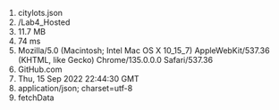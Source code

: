 1. citylots.json
2. /Lab4_Hosted
3. 11.7 MB
4. 74 ms
5. Mozilla/5.0 (Macintosh; Intel Mac OS X 10_15_7) AppleWebKit/537.36 (KHTML, like Gecko) Chrome/135.0.0.0 Safari/537.36
6. GitHub.com
7. Thu, 15 Sep 2022 22:44:30 GMT
8. application/json; charset=utf-8
9. fetchData